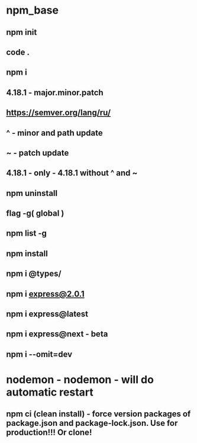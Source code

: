 # npm_base

## npm init

## code .

## npm i <package name>

## 4.18.1 - major.minor.patch

## https://semver.org/lang/ru/

## ^ - minor and path update

## ~ - patch update

## 4.18.1 - only - 4.18.1 without ^ and ~

## npm uninstall <package name>

## flag -g( global )

## npm list -g

## npm install

## npm i @types/<package name>

## npm i express@2.0.1

## npm i express@latest

## npm i express@next - beta

## npm i --omit=dev <package name>

# nodemon - nodemon <file name of server> - will do automatic restart

## npm ci (clean install) - force version packages of package.json and package-lock.json. Use for production!!! Or clone!
